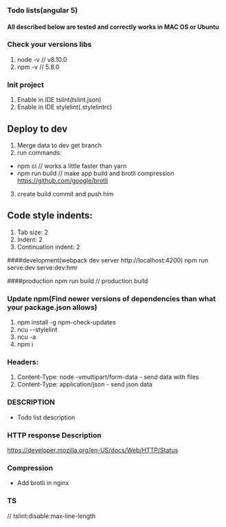 ### Todo lists(angular 5) 
#### All described below are tested and correctly works in MAC OS or Ubuntu

### Check your versions libs
1. node -v // v8.10.0
2. npm -v // 5.8.0

### Init project 
1. Enable in IDE tslint(tslint.json)
2. Enable in IDE stylelint(.stylelintrc)

## Deploy to dev
1. Merge data to dev get branch 
2. run commands:
  - npm ci // works a little faster than yarn
  - npm run build // make app build and brotli compression https://github.com/google/brotli
3. create build commit and push him

## Code style indents:
1. Tab size: 2
2. Indent: 2
3. Continuation indent: 2

####development(webpack dev server http://localhost:4200)
 npm run serve:dev
 serve:dev:hmr

####production
 npm run build // production build

### Update npm(Find newer versions of dependencies than what your package.json allows)
1. npm install -g npm-check-updates
2. ncu --stylelint
3. ncu -a
4. npm i

### Headers:
1. Content-Type: node -vmultipart/form-data - send data with files
2. Content-Type: application/json - send json data
   
### DESCRIPTION
 - Todo list description

### HTTP response	Description
https://developer.mozilla.org/en-US/docs/Web/HTTP/Status


### Compression
 - Add brotli in nginx
 
### TS 
// tslint:disable:max-line-length

